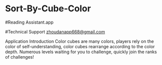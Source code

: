 # Sort-By-Cube-Color
#Reading Assistant.app

#Technical Support zhoudanapp668@gmail.com

Application Introduction
Color cubes are many colors, players rely on the color of self-understanding, color cubes rearrange according to the color depth. Numerous levels waiting for you to challenge, quickly join the ranks of challenges!
